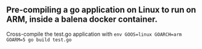 ## Pre-compiling a go application on Linux to run on ARM, inside a balena docker container. 

Cross-compile the test.go application with `env GOOS=linux GOARCH=arm GOARM=5 go build test.go`